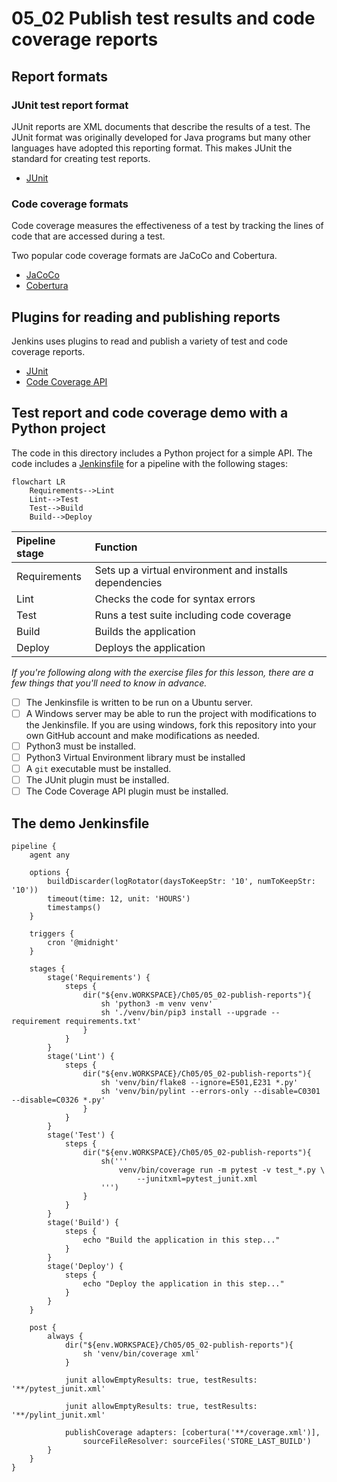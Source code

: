 # 05_02 Publish test results and code coverage reports
## Report formats
### JUnit test report format
JUnit reports are XML documents that describe the results of a test.  The JUnit format was originally developed for Java programs but many other languages have adopted this reporting format.  This makes JUnit the standard for creating test reports.
- [JUnit](https://junit.org/junit5/)

### Code coverage formats
Code coverage measures the effectiveness of a test by tracking the lines of code that are accessed during a test. 

Two popular code coverage formats are JaCoCo and Cobertura.

- [JaCoCo](https://www.jacoco.org/jacoco/)
- [Cobertura](http://cobertura.github.io/cobertura/)

## Plugins for reading and publishing reports
Jenkins uses plugins to read and publish a variety of test and code coverage reports.

- [JUnit](https://plugins.jenkins.io/junit/)
- [Code Coverage API](https://plugins.jenkins.io/code-coverage-api/)

## Test report and code coverage demo with a Python project
The code in this directory includes a Python project for a simple API.  The code includes a [Jenkinsfile](./Jenkinsfile) for a pipeline with the following stages:

```mermaid
flowchart LR
    Requirements-->Lint
    Lint-->Test
    Test-->Build
    Build-->Deploy
```

|Pipeline stage |Function                                               |
|:--------------|:------------------------------------------------------| 
|Requirements   |Sets up a virtual environment and installs dependencies|
|Lint           |Checks the code for syntax errors                      |
|Test           |Runs a test suite including code coverage              |
|Build          |Builds the application                                 |
|Deploy         |Deploys the application                                |


*If you're following along with the exercise files for this lesson, there are a few things that you'll need to know in advance.*

- [ ] The Jenkinsfile is written to be run on a Ubuntu server.
- [ ] A Windows server may be able to run the project with modifications to the Jenkinsfile.  If you are using windows, fork this repository into your own GitHub account and make modifications as needed.
- [ ] Python3 must be installed.
- [ ] Python3 Virtual Environment library must be installed
- [ ] A `git` executable must be installed.
- [ ] The JUnit plugin must be installed.
- [ ] The Code Coverage API plugin must be installed.

## The demo Jenkinsfile
```
pipeline {
    agent any

    options {
        buildDiscarder(logRotator(daysToKeepStr: '10', numToKeepStr: '10'))
        timeout(time: 12, unit: 'HOURS')
        timestamps()
    }

    triggers {
        cron '@midnight'
    }

    stages {
        stage('Requirements') {
            steps {
                dir("${env.WORKSPACE}/Ch05/05_02-publish-reports"){
                    sh 'python3 -m venv venv'
                    sh './venv/bin/pip3 install --upgrade --requirement requirements.txt'
                }
            }
        }
        stage('Lint') {
            steps {
                dir("${env.WORKSPACE}/Ch05/05_02-publish-reports"){
                    sh 'venv/bin/flake8 --ignore=E501,E231 *.py'
                    sh 'venv/bin/pylint --errors-only --disable=C0301 --disable=C0326 *.py'
                }
            }
        }
        stage('Test') {
            steps {
                dir("${env.WORKSPACE}/Ch05/05_02-publish-reports"){
                    sh('''
                        venv/bin/coverage run -m pytest -v test_*.py \
                            --junitxml=pytest_junit.xml
                    ''')
                }
            }
        }
        stage('Build') {
            steps {
                echo "Build the application in this step..."
            }
        }
        stage('Deploy') {
            steps {
                echo "Deploy the application in this step..."
            }
        }
    }

    post {
        always {
            dir("${env.WORKSPACE}/Ch05/05_02-publish-reports"){
                sh 'venv/bin/coverage xml'
            }

            junit allowEmptyResults: true, testResults: '**/pytest_junit.xml'

            junit allowEmptyResults: true, testResults: '**/pylint_junit.xml'

            publishCoverage adapters: [cobertura('**/coverage.xml')],
                sourceFileResolver: sourceFiles('STORE_LAST_BUILD')
        }
    }
}
```
